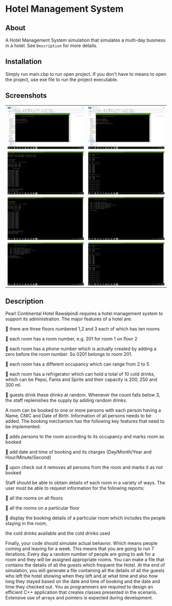 # Hotel Management System

## About

A Hotel Management System simulation that simulates a multi-day business in a hotel. See <code>Description</code> for more details.

## Installation

Simply run main.cbp to run open project. If you don't have to means to open the project, use exe file to run the project executable.

## Screenshots

<table>
  <tbody>
    <tr>
      <!-- Video 1 -->
      <td align="center">
          <img width="390" alt="FamiChat" src="/screenshots/Screenshot%20(697).png">
          <br>
      </td>
      <!-- Video 2 -->
      <td align="center">
          <img width="390" alt="FamiChat" src="/screenshots/Screenshot%20(705).png">
          <br>
      </td>
    </tr>    <tr>
      <!-- Video 1 -->
      <td align="center">
          <img width="390" alt="FamiChat" src="/screenshots/Screenshot%20(706).png">
          <br>
      </td>
      <!-- Video 2 -->
      <td align="center">
          <img width="390" alt="FamiChat" src="/screenshots/Screenshot%20(711).png">
          <br>
      </td>
    </tr>    <tr>
      <!-- Video 1 -->
      <td align="center">
          <img width="390" alt="FamiChat" src="/screenshots/Screenshot%20(708).png">
          <br>
      </td>
      <!-- Video 2 -->
      <td align="center">
          <img width="390" alt="FamiChat" src="/screenshots/Screenshot%20(709).png">
          <br>
      </td>
    </tr>    <tr>
      <!-- Video 1 -->
      <td align="center">
          <img width="390" alt="FamiChat" src="/screenshots/Screenshot%20(710).png">
          <br>
      </td>
      <!-- Video 2 -->
      <td align="center">
          <img width="390" alt="FamiChat" src="/screenshots/Screenshot%20(711).png">
          <br>
      </td>
    </tr>
  </tbody>
</table>

## Description
Pearl Continental Hotel Rawalpindi requires a hotel management system to support its administration.
The major features of a hotel are:

 there are three floors numbered 1,2 and 3 each of which has ten rooms

 each room has a room number, e.g. 201 for room 1 on floor 2

 each room has a phone number which is actually created by adding a zero before the room
number. So 0201 belongs to room 201.

 each room has a different occupancy which can range from 2 to 5

 each room has a refrigerator which can hold a total of 10 cold drinks, which can be Pepsi, Fanta
and Sprite and their capacity is 200, 250 and 300 ml.

 guests drink these drinks at random. Whenever the count falls below 3, the staff replenishes the
supply by adding random drinks.

A room can be booked to one or more persons with each person having a Name, CNIC and Date of Birth.
Information of all persons needs to be added. The booking mechanism has the following key features
that need to be implemented:

 adds persons to the room according to its occupancy and marks room as booked

 add date and time of booking and its charges (Day/Month/Year and Hour/Minute/Second)

 upon check out it removes all persons from the room and marks it as not booked

Staff should be able to obtain details of each room in a variety of ways. The user must be able to request
information for the following reports:

 all the rooms on all floors

 all the rooms on a particular floor

 display the booking details of a particular room which includes the people staying in the room,

the cold drinks available and the cold drinks used

Finally, your code should simulate actual behavior. Which means people coming and leaving for a week.
This means that you are going to run 7 iterations. Every day a random number of people are going to ask
for a room and they will be assigned appropriate rooms. You can make a file that contains the details of
all the guests which frequent the Hotel. At the end of simulation, you will generate a file containing all
the details of all the guests who left the hotel showing when they left and at what time and also how
long they stayed based on the date and time of booking and the date and time they checked out.
You as programmers are required to design an efficient C++ application that creates classes presented in
the scenario. Extensive use of arrays and pointers is expected during development.
